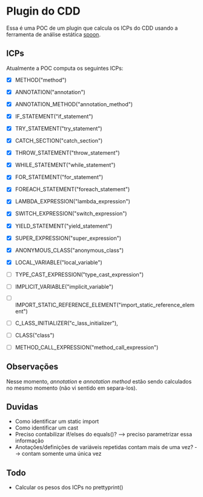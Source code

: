 # Plugin do CDD

Essa é uma POC de um plugin que calcula os ICPs do CDD usando a ferramenta de análise estática [spoon](https://github.com/INRIA/spoon).

## ICPs

Atualmente a POC computa os seguintes ICPs:

- [x] METHOD("method")
- [X] ANNOTATION("annotation")
- [X] ANNOTATION_METHOD("annotation_method")
- [X] IF_STATEMENT("if_statement")
- [X] TRY_STATEMENT("try_statement")
- [X] CATCH_SECTION("catch_section")
- [X] THROW_STATEMENT("throw_statement")
- [X] WHILE_STATEMENT("while_statement")
- [X] FOR_STATEMENT("for_statement")
- [X] FOREACH_STATEMENT("foreach_statement")
- [X] LAMBDA_EXPRESSION("lambda_expression")
- [X] SWITCH_EXPRESSION("switch_expression")
- [X] YIELD_STATEMENT("yield_statement")
- [X] SUPER_EXPRESSION("super_expression")
- [X] ANONYMOUS_CLASS("anonymous_class")
- [X] LOCAL_VARIABLE("local_variable")
- [ ] TYPE_CAST_EXPRESSION("type_cast_expression")
- [ ] IMPLICIT_VARIABLE("implicit_variable")
- [ ] IMPORT_STATIC_REFERENCE_ELEMENT("import_static_reference_element")
- [ ] C_LASS_INITIALIZER("c_lass_initializer"), 
- [ ] CLASS("class")
- [ ] METHOD_CALL_EXPRESSION("method_call_expression")


## Observações

Nesse momento, *annotation* e *annotation method* estão sendo calculados no mesmo momento (não vi sentido em separa-los).

## Duvidas
- Como identificar um static import
- Como identificar um cast
- Preciso contabilizar if/elses do equals()? --> preciso parametrizar essa informação
- Anotações/definições de variáveis repetidas contam mais de uma vez? --> contam somente uma única vez

## Todo
- Calcular os pesos dos ICPs no prettyprint()
